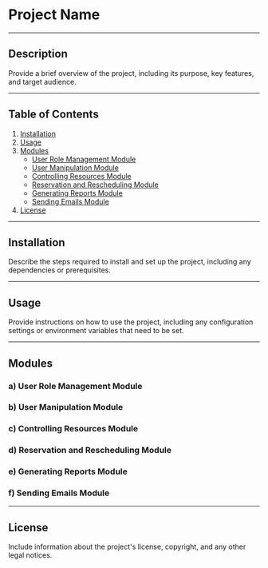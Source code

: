 <!DOCTYPE html>
<html lang="en">

<head>
    <meta charset="UTF-8">
    <meta name="viewport" content="width=device-width, initial-scale=1.0">
    <title>Project Name - README</title>
</head>

<body>
    <h1>Project Name</h1>
    <hr>
    <h2>Description</h2>
    <p>Provide a brief overview of the project, including its purpose, key features, and target audience.</p>
    <hr>
    <h2>Table of Contents</h2>
    <ol>
        <li><a href="#installation">Installation</a></li>
        <li><a href="#usage">Usage</a></li>
        <li><a href="#modules">Modules</a>
            <ul>
                <li><a href="#user-role-management-module">User Role Management Module</a></li>
                <li><a href="#user-manipulation-module">User Manipulation Module</a></li>
                <li><a href="#controlling-resources-module">Controlling Resources Module</a></li>
                <li><a href="#reservation-and-rescheduling-module">Reservation and Rescheduling Module</a></li>
                <li><a href="#generating-reports-module">Generating Reports Module</a></li>
                <li><a href="#sending-emails-module">Sending Emails Module</a></li>
            </ul>
        </li>
        <li><a href="#license">License</a></li>
    </ol>
    <hr>
    <h2 id="installation">Installation</h2>
    <p>Describe the steps required to install and set up the project, including any dependencies or prerequisites.</p>
    <hr>
    <h2 id="usage">Usage</h2>
    <p>Provide instructions on how to use the project, including any configuration settings or environment variables that need to be set.</p>
    <hr>
    <h2 id="modules">Modules</h2>
    <h3 id="user-role-management-module">a) User Role Management Module</h3>
    <h3 id="user-manipulation-module">b) User Manipulation Module</h3>
    <h3 id="controlling-resources-module">c) Controlling Resources Module</h3>
    <h3 id="reservation-and-rescheduling-module">d) Reservation and Rescheduling Module</h3>
    <h3 id="generating-reports-module">e) Generating Reports Module</h3>
    <h3 id="sending-emails-module">f) Sending Emails Module</h3>
    <hr>
    <h2 id="license">License</h2>
    <p>Include information about the project's license, copyright, and any other legal notices.</p>
</body>

</html>

